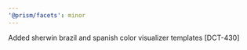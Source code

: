 ```yaml
---
'@prism/facets': minor
---
```


Added sherwin brazil and spanish color visualizer templates [DCT-430]
